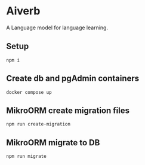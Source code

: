 # Aiverb

A Language model for language learning.

## Setup

`npm i`

## Create db and pgAdmin containers

`docker compose up`

## MikroORM create migration files

`npm run create-migration`

## MikroORM migrate to DB

`npm run migrate`
